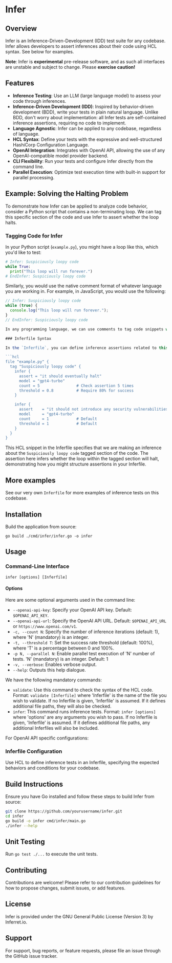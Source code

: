 # Infer

## Overview

Infer is an Inference-Driven-Development (IDD) test suite for any codebase. Infer allows developers to assert inferences about their code using HCL syntax. See below for examples.

**Note**: Infer is **experimental** pre-release software, and as such all interfaces are unstable and subject to change. Please **exercise caution!**

## Features

- **Inference Testing**: Use an LLM (large language model) to assess your code through inferences.
- **Inference-Driven Development (IDD)**: Inspired by behavior-driven development (BDD), write your tests in plain natural language. Unlike BDD, don't worry about implementation: all Infer tests are self-contained inference assertions, requiring no code to implement.
- **Language Agnostic**: Infer can be applied to any codebase, regardless of language.
- **HCL Syntax**: Define your tests with the expressive and well-structured HashiCorp Configuration Language.
- **OpenAI Integration**: Integrates with OpenAI API, allowing the use of any OpenAI-compatible model provider backend.
- **CLI Flexibility**: Run your tests and configure Infer directly from the command line.
- **Parallel Execution**: Optimize test execution time with built-in support for parallel processing.

## Example: Solving the Halting Problem

To demonstrate how Infer can be applied to analyze code behavior, consider a Python script that contains a non-terminating loop. We can tag this specific section of the code and use Infer to assert whether the loop halts.

### Tagging Code for Infer


In your Python script (`example.py`), you might have a loop like this, which you'd like to test:

```python
# Infer: Suspiciously loopy code
while True:
  print("This loop will run forever.")
# EndInfer: Suspiciously loopy code
```

Similarly, you would use the native comment format of whatever language you are working in. For example, in JavaScript, you would use the following:
```javascript
// Infer: Suspiciously loopy code
while (true) {
  console.log("This loop will run forever.");
}
// EndInfer: Suspiciously loopy code

In any programming language, we can use comments to tag code snippets with `Infer` and `EndInfer` to indicate that we want to assert inferences about the code inside the tagged section.

### Inferfile Syntax

In the `Inferfile`, you can define inference assertions related to this code section:

```hcl
file "example.py" {
  tag "Suspiciously loopy code" {
    infer {
      assert = "it should eventually halt"
      model = "gpt4-turbo"
      count = 5                # Check assertion 5 times
      threshold = 0.8          # Require 80% for success
    }

    infer {
      assert    = "it should not introduce any security vulnerabilities"
      model     = "gpt4-turbo"
      count     = 1            # Default
      threshold = 1            # Default
    }
  }
}
```

This HCL snippet in the Inferfile specifies that we are making an inference about the `Suspiciously loopy code` tagged section of the code. The assertion here infers whether the loop within the tagged section will halt, demonstrating how you might structure assertions in your Inferfile.

## More examples
See our very own `Inferfile` for more examples of inference tests on this codebase.

## Installation

Build the application from source:
```
go build ./cmd/infer/infer.go -o infer
```
## Usage

### Command-Line Interface

```plaintext
infer [options] [Inferfile]
```

#### Options

Here are some optional arguments used in the command line:

- `--openai-api-key`: Specify your OpenAI API key. Default: `$OPENAI_API_KEY`.
- `--openai-api-url`: Specify the OpenAI API URL. Default: `$OPENAI_API_URL` or `https://www.openai.com/v1`.
- `-c, --count N`: Specify the number of inference iterations (default: 1), where 'N' \(mandatory\) is an integer.
- `-t, --threshold T`: Set the success rate threshold (default: 100%), where 'T' is a percentage between 0 and 100%.
- `-p N, --parallel N`: Enable parallel test execution of 'N' number of tests. 'N' (mandatory) is an integer. Default: 1
- `-v, --verbose`: Enables verbose output.
- `--help`: Outputs this help dialogue.

We have the following mandatory commands:

- `validate`: Use this command to check the syntax of the HCL code.
   Format: `validate [Inferfile]` where 'Inferfile' is the name of the file you wish to validate. If no Inferfile is given, 'Inferfile' is assumed. If it defines additional file paths, they will also be checked.
- `infer`: This command runs inference tests.
   Format: `infer [options]` where 'options' are any arguments you wish to pass. If no Inferfile is given, 'Inferfile' is assumed. If it defines additional file paths, any additional Inferfiles will also be included. 

For OpenAI API specific configurations:



### Inferfile Configuration

Use HCL to define inference tests in an Inferfile, specifying the expected behaviors and conditions for your codebase.

## Build Instructions

Ensure you have Go installed and follow these steps to build Infer from source:

```sh
git clone https://github.com/yourusername/infer.git
cd infer
go build -o infer cmd/infer/main.go
./infer --help
```

## Unit Testing

Run `go test ./...` to execute the unit tests.

## Contributing

Contributions are welcome! Please refer to our contribution guidelines for how to propose changes, submit issues, or add features.

## License

Infer is provided under the GNU General Public License (Version 3) by Inferret.io.

## Support

For support, bug reports, or feature requests, please file an issue through the GitHub issue tracker.
